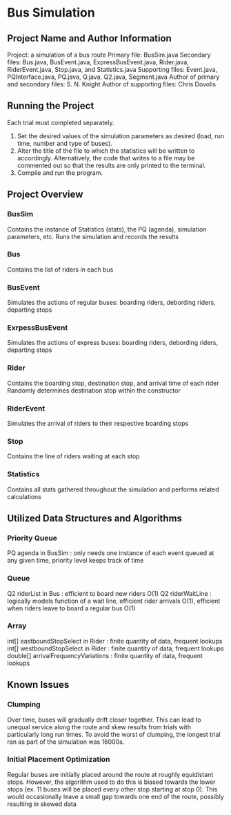 # Bus Simulation

## Project Name and Author Information

Project: a simulation of a bus route
Primary file: BusSim.java
Secondary files:  Bus.java, BusEvent.java, ExpressBusEvent.java, Rider.java, RiderEvent.java, Stop.java, and Statistics.java
Supporting files: Event.java, PQInterface.java, PQ.java, Q.java, Q2.java, Segment.java
Author of primary and secondary files: S. N. Knight
Author of supporting files: Chris Dovolis

## Running the Project

Each trial must completed separately. 
1. Set the desired values of the simulation parameters as desired (load, run time, number and type of buses).
2. Alter the title of the file to which the statistics will be written to accordingly. Alternatively, the code that writes to a file may be commented out so that the results are only printed to the terminal.
3. Compile and run the program.

## Project Overview

### BusSim

Contains the instance of Statistics (stats), the PQ (agenda), simulation parameters, etc. 
Runs the simulation and records the results

### Bus

Contains the list of riders in each bus

### BusEvent

Simulates the actions of regular buses: boarding riders, debording riders, departing stops

### ExrpessBusEvent

Simulates the actions of express buses: boarding riders, debording riders, departing stops

### Rider

Contains the boarding stop, destination stop, and arrival time of each rider
Randomly determines destination stop within the constructor

### RiderEvent

Simulates the arrival of riders to their respective boarding stops

### Stop

Contains the line of riders waiting at each stop

### Statistics

Contains all stats gathered throughout the simulation and performs related calculations

## Utilized Data Structures and Algorithms

### Priority Queue

PQ agenda in BusSim : only needs one instance of each event queued at any given time, priority level keeps track of time

### Queue

Q2 riderList in Bus : efficient to board new riders O(1)
Q2 riderWaitLine : logically models function of a wait line, efficient rider arrivals O(1), efficient when riders leave to board a regular bus O(1)

### Array

int[] eastboundStopSelect in Rider : finite quantity of data, frequent lookups
int[] westboundStopSelect in Rider : finite quantity of data, frequent lookups
double[] arrivalFrequencyVariations : finite quantity of data, frequent lookups

## Known Issues

### Clumping

Over time, buses will gradually drift closer together. This can lead to unequal service along the route and skew results from trials with particularly long run times. To avoid the worst of clumping, the longest trial ran as part of the simulation was 16000s.

### Initial Placement Optimization

Regular buses are initially placed around the route at roughly equidistant stops. However, the algorithm used to do this is biased towards the lower stops (ex. 11 buses will be placed every other stop starting at stop 0). This would occasionally leave a small gap towards one end of the route, possibly resulting in skewed data
